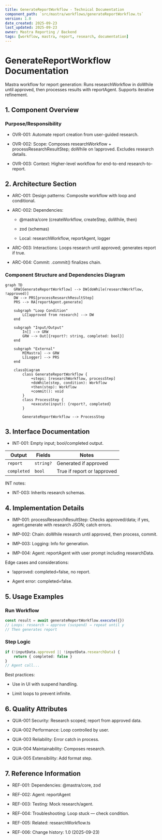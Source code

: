 ```yaml
---
title: GenerateReportWorkflow - Technical Documentation
component_path: `src/mastra/workflows/generateReportWorkflow.ts`
version: 1.0
date_created: 2025-09-23
last_updated: 2025-09-23
owner: Mastra Reporting / Backend
tags: [workflow, mastra, report, research, documentation]
---
```


# GenerateReportWorkflow Documentation

Mastra workflow for report generation: Runs researchWorkflow in doWhile until approved, then processes results with reportAgent. Supports iterative refinement.

## 1. Component Overview

### Purpose/Responsibility

- OVR-001: Automate report creation from user-guided research.

- OVR-002: Scope: Composes researchWorkflow + processResearchResultStep; doWhile on !approved. Excludes research details.

- OVR-003: Context: Higher-level workflow for end-to-end research-to-report.

## 2. Architecture Section

- ARC-001: Design patterns: Composite workflow with loop and conditional.

- ARC-002: Dependencies:
    - @mastra/core (createWorkflow, createStep, doWhile, then)

    - zod (schemas)

    - Local: researchWorkflow, reportAgent, logger

- ARC-003: Interactions: Loops research until approved; generates report if true.

- ARC-004: Commit: .commit() finalizes chain.

### Component Structure and Dependencies Diagram

```mermaid
graph TD
    GRW[GenerateReportWorkflow] --> DW[doWhile(researchWorkflow, !approved)]
    DW --> PRS[processResearchResultStep]
    PRS --> RA[reportAgent.generate]

    subgraph "Loop Condition"
        LC[approved from research] --> DW
    end

    subgraph "Input/Output"
        In[] --> GRW
        GRW --> Out[{report?: string, completed: bool}]
    end

    subgraph "External"
        M[Mastra] --> GRW
        L[Logger] --> PRS
    end

    classDiagram
        class GenerateReportWorkflow {
            +steps: [researchWorkflow, processStep]
            +doWhile(step, condition): Workflow
            +then(step): Workflow
            +commit(): void
        }
        class ProcessStep {
            +execute(input): {report?, completed}
        }

        GenerateReportWorkflow --> ProcessStep
```

## 3. Interface Documentation

- INT-001: Empty input; bool/completed output.

| Output      | Fields    | Notes                       |
| ----------- | --------- | --------------------------- |
| `report`    | `string?` | Generated if approved       |
| `completed` | `bool`    | True if report or !approved |

INT notes:

- INT-003: Inherits research schemas.

## 4. Implementation Details

- IMP-001: processResearchResultStep: Checks approved/data; if yes, agent.generate with research JSON; catch errors.

- IMP-002: Chain: doWhile research until approved, then process, commit.

- IMP-003: Logging: Info for generation.

- IMP-004: Agent: reportAgent with user prompt including researchData.

Edge cases and considerations:

- !approved: completed=false, no report.

- Agent error: completed=false.

## 5. Usage Examples

### Run Workflow

```ts
const result = await generateReportWorkflow.execute({})
// Loops: research → approve (suspend) → repeat until y
// Then generates report
```

### Step Logic

```ts
if (!inputData.approved || !inputData.researchData) {
    return { completed: false }
}
// Agent call...
```

Best practices:

- Use in UI with suspend handling.

- Limit loops to prevent infinite.

## 6. Quality Attributes

- QUA-001 Security: Research scoped; report from approved data.

- QUA-002 Performance: Loop controlled by user.

- QUA-003 Reliability: Error catch in process.

- QUA-004 Maintainability: Composes research.

- QUA-005 Extensibility: Add format step.

## 7. Reference Information

- REF-001: Dependencies: @mastra/core, zod

- REF-002: Agent: reportAgent

- REF-003: Testing: Mock research/agent.

- REF-004: Troubleshooting: Loop stuck — check condition.

- REF-005: Related: researchWorkflow.ts

- REF-006: Change history: 1.0 (2025-09-23)
